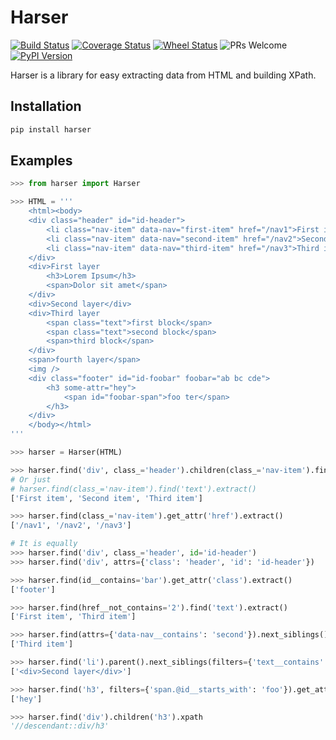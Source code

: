 
# Harser

[![Build Status](https://travis-ci.org/sihaelov/harser.svg?branch=master)](https://travis-ci.org/sihaelov/harser) [![Coverage Status](https://img.shields.io/codecov/c/github/sihaelov/harser.svg)](https://codecov.io/gh/sihaelov/harser) [![Wheel Status](https://img.shields.io/badge/wheel-yes-brightgreen.svg)](https://pypi.python.org/pypi/harser) ![PRs Welcome](https://img.shields.io/badge/PRs-welcome-brightgreen.svg) [![PyPI Version](https://img.shields.io/pypi/v/harser.svg)](https://pypi.python.org/pypi/harser)


Harser is a library for easy extracting data from HTML and building XPath.

## Installation

```python
pip install harser
```
## Examples

```python
>>> from harser import Harser

>>> HTML = '''
    <html><body>
    <div class="header" id="id-header">
        <li class="nav-item" data-nav="first-item" href="/nav1">First item</li>
        <li class="nav-item" data-nav="second-item" href="/nav2">Second item</li>
        <li class="nav-item" data-nav="third-item" href="/nav3">Third item</li>
    </div>
    <div>First layer
        <h3>Lorem Ipsum</h3>
        <span>Dolor sit amet</span>
    </div>
    <div>Second layer</div>
    <div>Third layer
        <span class="text">first block</span>
        <span class="text">second block</span>
        <span>third block</span>
    </div>
    <span>fourth layer</span>
    <img />
    <div class="footer" id="id-foobar" foobar="ab bc cde">
        <h3 some-attr="hey">
            <span id="foobar-span">foo ter</span>
        </h3>
    </div>
    </body></html>
'''

>>> harser = Harser(HTML)

>>> harser.find('div', class_='header').children(class_='nav-item').find('text').extract()
# Or just
# harser.find(class_='nav-item').find('text').extract()
['First item', 'Second item', 'Third item']

>>> harser.find(class_='nav-item').get_attr('href').extract()
['/nav1', '/nav2', '/nav3']

# It is equally
>>> harser.find('div', class_='header', id='id-header')
>>> harser.find('div', attrs={'class': 'header', 'id': 'id-header'})

>>> harser.find(id__contains='bar').get_attr('class').extract()
['footer']

>>> harser.find(href__not_contains='2').find('text').extract()
['First item', 'Third item']

>>> harser.find(attrs={'data-nav__contains': 'second'}).next_siblings().find('text').extract()
['Third item']

>>> harser.find('li').parent().next_siblings(filters={'text__contains': 'Second'}).clean_extract()
['<div>Second layer</div>']

>>> harser.find('h3', filters={'span.@id__starts_with': 'foo'}).get_attr('some-attr').extract()
['hey']

>>> harser.find('div').children('h3').xpath
'//descendant::div/h3'

```

